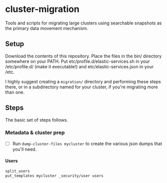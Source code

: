 # cluster-migration
Tools and scripts for migrating large clusters using searchable snapshots as the primary data movement mechanism.

## Setup
Download the contents of this repository. Place the files in the bin/ directory somewhere on your PATH. Put etc/profile.d/elastic-services.sh in your /etc/profile.d/ (make it executable!) and etc/elastic-services.json in your /etc.

I highly suggest creating a `migration/` directory and performing these steps there, or in a subdirectory named for your cluster, if you're migrating more than one.

## Steps
The basic set of steps follows.

### Metadata & cluster prep

-[ ] Run `dump-cluster-files mycluster` to create the various json dumps that you'll need.

#### Users
```sh
split_users
put_templates mycluster _security/user users
```
